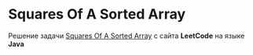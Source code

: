 # Squares Of A Sorted Array
Решение задачи [Squares Of A Sorted Array](https://leetcode.com/problems/squares-of-a-sorted-array) с сайта **LeetCode** на языке **Java**